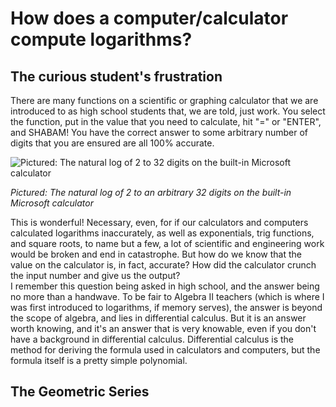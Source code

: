 <!---
Summer of Math Exposition 3
How does a computer/calculator compute natural logarithms?

Author:  Zach Chartrand
Created on 2 July 2023
-->
# How does a computer/calculator compute logarithms?

## The curious student's frustration
There are many functions on a scientific or graphing calculator that we are 
introduced to as high school students that, we are told, just work.  You select 
the function, put in the value that you need to calculate, hit "=" or "ENTER", 
and SHABAM!  You have the correct answer to some arbitrary number of digits that
you are ensured are all 100% accurate.

<img src="" title="Pictured:  The natural log of 2 to 32 digits on the built-in Microsoft calculator">

*Pictured:  The natural log of 2 to an arbitrary 32 digits on the built-in Microsoft calculator*

This is wonderful!  Necessary, even, for if our calculators and computers calculated 
logarithms inaccurately, as well as exponentials, trig functions, and square roots, 
to name but a few, a lot of scientific and engineering work would be broken and 
end in catastrophe.  But how do we know that the value on the calculator is, in fact, 
accurate?  How did the calculator crunch the input number and give us the output?  
I remember this question being asked in high school, and the answer being no more than
a handwave.  To be fair to Algebra II teachers (which is where I was first introduced 
to logarithms, if memory serves), the answer is beyond the scope of algebra, and lies in 
differential calculus.  But it is an answer worth knowing, and it's an answer that is very 
knowable, even if you don't have a background in differential calculus.  Differential 
calculus is the method for deriving the formula used in calculators and computers, but the 
formula itself is a pretty simple polynomial.

## The Geometric Series

